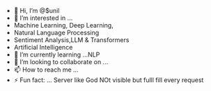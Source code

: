 - 👋 Hi, I’m @$unil
- 👀 I’m interested in ...
- Machine Learning, Deep Learning,
- Natural Language Processing
- Sentiment Analysis,LLM & Transformers
- Artificial Intelligence
- 🌱 I’m currently learning ...NLP
- 💞️ I’m looking to collaborate on ...
- 📫 How to reach me ...
- ⚡ Fun fact: ... Server like God
                    NOt visible but
                    fulll fill every request

<!---
KumarSunilYadav/KumarSunilYadav is a ✨ special ✨ repository because its `README.md` (this file) appears on your GitHub profile.
You can click the Preview link to take a look at your changes.
--->
